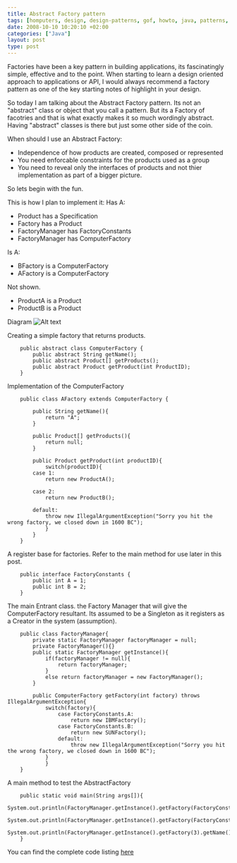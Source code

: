 ```yaml
---
title: Abstract Factory pattern
tags: [homputers, design, design-patterns, gof, howto, java, patterns, programming, singleton, singleton-pattern, software, software-development]
date: 2008-10-10 10:20:10 +02:00
categories: ["Java"]
layout: post
type: post
---
```




Factories have been a key pattern in building applications, its fascinatingly simple, effective and to the point. When starting to learn a design oriented approach to applications or API, I would always recommend a factory pattern as one of the key starting notes of highlight in your design.

So today I am talking about the Abstract Factory pattern. Its not an "abstract" class or object that you call a pattern. But its a Factory of facotries and that is what exactly makes it so much wordingly abstract. Having "abstract" classes is there but just some other side of the coin.

When should I use an Abstract Factory:
+ Independence of how products are created, composed or represented
+ You need enforcable constraints for the products used as a group
+ You need to reveal only the interfaces of products and not thier implementation as part of a bigger picture.

So lets begin with the fun.

This is how I plan to implement it:
Has A:
+ Product has a Specification
+ Factory has a Product
+ FactoryManager has FactoryConstants
+ FactoryManager has ComputerFactory

Is A:
+ BFactory is a ComputerFactory
+ AFactory is a ComputerFactory

Not shown.
+ ProductA is a Product
+ ProductB is a Product

Diagram
![Alt text](/images/2008/10/abstractfactory.jpeg)

Creating a simple factory that returns products.

```
	public abstract class ComputerFactory {
		public abstract String getName();
		public abstract Product[] getProducts();
		public abstract Product getProduct(int ProductID);
	}
```

Implementation of the ComputerFactory

```
	public class AFactory extends ComputerFactory {

		public String getName(){
			return "A";
		}

		public Product[] getProducts(){
			return null;
		}

		public Product getProduct(int productID){
			switch(productID){
		case 1:
			return new ProductA();

		case 2:
			return new ProductB();

		default:
			throw new IllegalArgumentException("Sorry you hit the wrong factory, we closed down in 1600 BC");
			}
		}
	}
```

A register base for factories. Refer to the main method for use later in this post.

```
	public interface FactoryConstants {
		public int A = 1;
 		public int B = 2;
	}
```

The main Entrant class. the Factory Manager that will give the ComputerFactory resultant. Its assumed to be a Singleton as it registers as a Creator in the system (assumption).

```
	public class FactoryManager{
		private static FactoryManager factoryManager = null;
		private FactoryManager(){}
 		public static FactoryManager getInstance(){
  			if(factoryManager != null){
   				return factoryManager;
  			}
  			else return factoryManager = new FactoryManager();
 		}
 
		public ComputerFactory getFactory(int factory) throws IllegalArgumentException{
  			switch(factory){
   				case FactoryConstants.A:
   					return new IBMFactory();
   				case FactoryConstants.B:
   					return new SUNFactory();
   				default:
   					throw new IllegalArgumentException("Sorry you hit the wrong factory, we closed down in 1600 BC");
  			} 
 	     	}
	}
```

A main method to test the AbstractFactory

```
	public static void main(String args[]){
  		System.out.println(FactoryManager.getInstance().getFactory(FactoryConstants.A).getName());
  		System.out.println(FactoryManager.getInstance().getFactory(FactoryConstants.B).getName());
  		System.out.println(FactoryManager.getInstance().getFactory(3).getName());
	}
```


You can find the complete code listing
[here](/images/2008/10/abstractfactory.zip)
